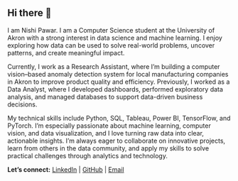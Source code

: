 ## Hi there 👋

I am Nishi Pawar. I am a Computer Science student at the University of Akron with a strong interest in data science and machine learning. I enjoy exploring how data can be used to solve real-world problems, uncover patterns, and create meaningful impact.

Currently, I work as a Research Assistant, where I’m building a computer vision–based anomaly detection system for local manufacturing companies in Akron to improve product quality and efficiency. Previously, I worked as a Data Analyst, where I developed dashboards, performed exploratory data analysis, and managed databases to support data-driven business decisions.

My technical skills include Python, SQL, Tableau, Power BI, TensorFlow, and PyTorch. I’m especially passionate about machine learning, computer vision, and data visualization, and I love turning raw data into clear, actionable insights. I’m always eager to collaborate on innovative projects, learn from others in the data community, and apply my skills to solve practical challenges through analytics and technology. 

**Let’s connect:**  [LinkedIn](https://www.linkedin.com/in/nishi-pawar-a5486b2b0/) | [GitHub](https://github.com/Nishi-Pawar) | [Email](mailto:pawarnishi14@gmail.com)
